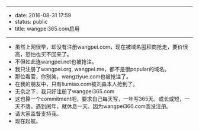 - --
- date: 2016-08-31 17:59
- status: public
- title: wangpei365.com启用
- --
- 虽然上网很早，却没有注册wangpei.com，现在被域名囤积商抢走，要价很高，恐怕也买不回来了。
- 不但如此连wangpei.net也被抢注。
- 我只注册了wangpei.org, wangpei.me，都不是很popular的域名。
- 那位看官，你别笑，wangziyue.com也被抢注了。
- 在我的朋友中，只有liumiao.com被刘淼本人抢到了。
- 无奈之下，我只好注册了wangpei365.com
- 这也算一个commitment吧，要求自己每天写，一年写365天。或长或短，一天不落。遇到闰年，就休息一天。因为wangpei366.com我没注册。
- 请大家监督支持我。
- 现在起航。
